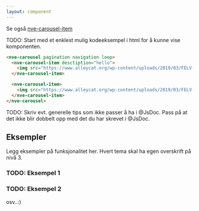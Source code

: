```yaml
---
layout: component
---
```


Se også [nve-carousel-item](./nve-carousel-item.html)

TODO: Start med et enklest mulig kodeeksempel i html for å kunne vise komponenten.
<CodeExamplePreview>

```html
<nve-carousel pagination navigation loop>
  <nve-carousel-item desctiption="hello">
    <img src="https://www.alleycat.org/wp-content/uploads/2019/03/FELV-cat.jpg" alt="bilde" />
  </nve-carousel-item>

  <nve-carousel-item>
    <img src="https://www.alleycat.org/wp-content/uploads/2019/03/FELV-cat.jpg" alt="bilde" />
  </nve-carousel-item>
</nve-carousel>
```

</CodeExamplePreview>

TODO: Skriv evt. generelle tips som ikke passer å ha i @JsDoc. Pass på at det ikke blir dobbelt opp med det du har skrevet i @JsDoc.

## Eksempler

Legg eksempler på funksjonalitet her. Hvert tema skal ha egen overskrift på nivå 3.

### TODO: Eksempel 1

### TODO: Eksempel 2

osv..:)
